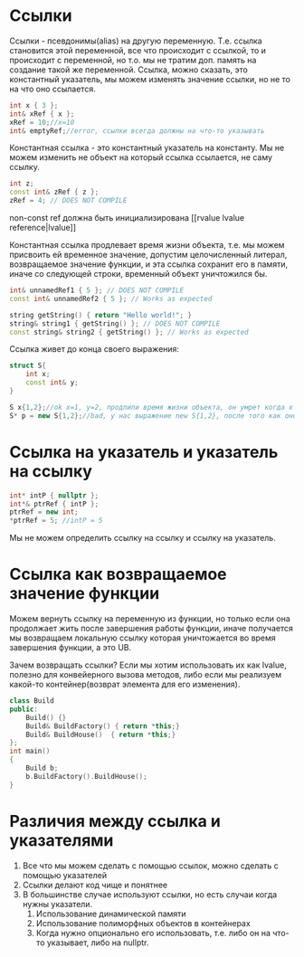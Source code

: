 # Ссылки
Ссылки - псевдонимы(alias) на другую переменную. Т.е. ссылка становится этой переменной, все что происходит с ссылкой, то и происходит с переменной, но т.о. мы не тратим доп. память на создание такой же переменной. Ссылка, можно сказать, это константный указатель, мы можем изменять значение ссылки, но не то на что оно ссылается.

```cpp
int x { 3 };
int& xRef { x };
xRef = 10;//x=10
int& emptyRef;//error, ссылки всегда должны на что-то указывать
```

Константная ссылка - это константный указатель на константу. Мы не можем изменить не объект на который ссылка ссылается, не саму ссылку.

```cpp
int z;
const int& zRef { z };
zRef = 4; // DOES NOT COMPILE
```

non-const ref должна быть инициализирована [[rvalue lvalue reference|lvalue]]

Константная ссылка продлевает время жизни объекта, т.е. мы можем присвоить ей временное значение, допустим целочисленный литерал, возвращаемое значение функции, и эта ссылка сохранит его в памяти, иначе со следующей строки, временный объект уничтожился бы.

```cpp
int& unnamedRef1 { 5 }; // DOES NOT COMPILE
const int& unnamedRef2 { 5 }; // Works as expected

string getString() { return "Hello world!"; }
string& string1 { getString() }; // DOES NOT COMPILE
const string& string2 { getString() }; // Works as expected
```

Ссылка живет до конца своего выражения:

```cpp
struct S{
	int x;
	const int& y;
}

S x{1,2};//ok x=1, y=2, продлили время жизни объекта, он умрет когда x выйдет из скоупа
S* p = new S{1,2};//bad, у нас выражение new S{1,2}, после того как оно завершится, т.е. выделится память и вызовется конструктор, временный объект уничтожится и мы получим висячую ссылку
```

# Ссылка на указатель и указатель на ссылку
```cpp
int* intP { nullptr };
int*& ptrRef { intP };
ptrRef = new int;
*ptrRef = 5; //intP = 5
```

Мы не можем определить ссылку на ссылку и ссылку на указатель.

# Ссылка как возвращаемое значение функции
Можем вернуть ссылку на переменную из функции, но только если она продолжает жить после завершения работы функции, иначе получается мы возвращаем локальную ссылку которая уничтожается во время завершения функции, а это UB.

Зачем возвращать ссылки? Если мы хотим использовать их как lvalue, полезно для конвейерного вызова методов, либо если мы реализуем какой-то контейнер(возврат элемента для его изменения).

```cpp
class Build
public:
	Build() {}
	Build& BuildFactory() { return *this;}
	Build& BuildHouse()  { return *this;}
};
int main()
{
	Build b;
	b.BuildFactory().BuildHouse();
}
```

# Различия между ссылка и указателями
1. Все что мы можем сделать с помощью ссылок, можно сделать с помощью указателей
2. Ссылки делают код чище и понятнее
3. В большинстве случае используют ссылки, но есть случаи когда нужны указатели.
	1. Использование динамической памяти
	2. Использование полиморфных объектов в контейнерах
	3. Когда нужно опционально его использовать, т.е. либо он на что-то указывает, либо на nullptr.